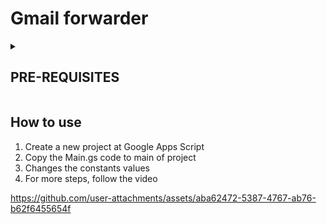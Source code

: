 # Gmail forwarder

<details>
  <summary> <h2>PRE-REQUISITES</h2></summary>
  <li>json file (or pre-defined email array)</li>
  The project accepts json with emails (in drive) OR array file with emails.

  <details>
  <summary>Array</summary>
  To insert manually an email array, you can directly inserts the email array on EMAILSARRAY constant, like:
  <code>const EMAILSARRAY = ["email@gmail.com", "address@gmail.com"];</code>
  </details>
  <details>
  <summary>JSON on drive</summary>
  On drive, you can create a json with a key called "emails", with the emails array as value. Then get the ID of drive and inserts on IDFILEJSONEMAILS. This is the method used on How to use's video
  </details>
  
</details>

## How to use

1. Create a new project at Google Apps Script
2. Copy the Main.gs code to main of project
3. Changes the constants values  
4. For more steps, follow the video


https://github.com/user-attachments/assets/aba62472-5387-4767-ab76-b62f6455654f

